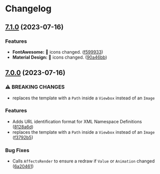 # Changelog

## [7.1.0](https://github.com/Projektanker/Icons.Avalonia/compare/v7.0.0...v7.1.0) (2023-07-16)


### Features

* **FontAwesome:** 🔄 icons changed. ([f599933](https://github.com/Projektanker/Icons.Avalonia/commit/f5999331f0094d0d2b62bf69e65dd162fc6327b7))
* **Material Design:** 🔄 icons changed. ([90a46bb](https://github.com/Projektanker/Icons.Avalonia/commit/90a46bb292338ad2ac604380a04995dcb3fb4479))

## [7.0.0](https://github.com/Projektanker/Icons.Avalonia/compare/v6.6.0...v7.0.0) (2023-07-16)


### ⚠ BREAKING CHANGES

* replaces the template with a  `Path` inside  a `Viewbox` instead of an `Image`

### Features

* Adds URL identification format for XML Namespace Definitions ([8128a6d](https://github.com/Projektanker/Icons.Avalonia/commit/8128a6d75f6c29134a625cc611d976eb82e41c99))
* replaces the template with a  `Path` inside  a `Viewbox` instead of an `Image` ([f3792b5](https://github.com/Projektanker/Icons.Avalonia/commit/f3792b52d50db6192d5c8e90fd90b977ae8b9774))


### Bug Fixes

* Calls `AffectsRender` to ensure a redraw if `Value` or `Animation` changed ([6a20461](https://github.com/Projektanker/Icons.Avalonia/commit/6a20461db0289d1267b37dc2f6f2d6017617d926))
